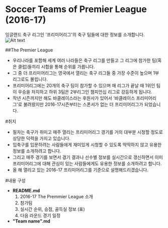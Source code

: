 # Soccer Teams of Premier League (2016-17)
잉글랜드 축구 리그인 '프리미어리그'의 축구 팀들에 대한 정보를 소개합니다.<br>
![Alt text](https://s3-eu-central-1.amazonaws.com/centaur-wp/creativereview/prod/content/uploads/2016/02/Premier_League_Rebrands_DesignStudio_02.jpg "2016-17 England Premier League Logo")

##The Premier League
* 우리나라를 포함해 세계 여러 나라들은 축구 리그를 만들고 그 리그에 참가한 팀(혹은 클럽)들끼리 시합을 통해 순위를 가릅니다.
* 그 중 더 프리미어리그는 영국에서 열리는 축구 리그들 중 가장 수준이 높으며 1부 리그로도 불립니다.
* 프리미어리그에는 20개의 축구 팀이 참가할 수 있으며 매 리그가 끝날 때 1위인 팀이 우승을 차지하고 하위 3팀은 2부리그인 챔피언십 리그로 강등하게 됩니다.
* 작년 시즌까지만 해도 바클레이스라는 후원사가 있어서 '바클레이스 프리미어리그'로 불려왔지만 2016-17시즌부터는 스폰서가 없는 더 프리미어리그가 되었습니다.

#취지
* 필자는 축구가 취미고 매주 열리는 프리미어리그 경기를 거의 대부분 시청할 정도로 상당한 덕력을 가지고 있습니다.
* 입축구를 입문하려는 사람들에게 재미있게 시청할 수 있도록 딱딱하지 않고 유용한 정보를 소개하려고 합니다.
* 그리고 매주 경기를 보면서 경기 결과나 선수별 정보를 실시간으로 갱신하면서 이미 프리미어리그에 대해 관심이 있는 사람들에게도 유용한 정보를 소개하려고 합니다.
* 올 해 열리고 있는 2016-17 프리미어리그를 기준으로 설명해드리겠습니다.


#내용 구성
  - **README.md**
    1. 2016-17 The Premmier League 소개
      1. 참가팀
      2. 실시간 순위, 승점, 골득실 정보 (표)
      3. 다음 라운드 경기 일정
  - **"Team name".md**
